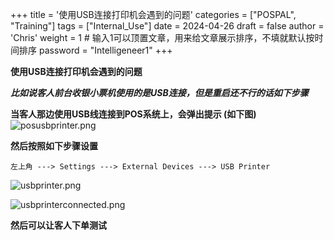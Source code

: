 +++
title = '使用USB连接打印机会遇到的问题'
categories = ["POSPAL", "Training"]
tags = ["Internal_Use"]
date = 2024-04-26
draft = false
author = 'Chris'
weight = 1 # 输入1可以顶置文章，用来给文章展示排序，不填就默认按时间排序
password = "Intelligeneer1"
+++

**使用USB连接打印机会遇到的问题**

***比如说客人前台收银小票机使用的是USB连接，但是重启还不行的话如下步骤***

**当客人那边使用USB线连接到POS系统上，会弹出提示 (如下图)**
![posusbprinter.png](/img/posusbprinter.png)

**然后按照如下步骤设置**
```dos
左上角 ---> Settings ---> External Devices ---> USB Printer
```
![usbprinter.png](/img/usbprinter.png)

![usbprinterconnected.png](/img/usbprinterconnected.png)

**然后可以让客人下单测试**

